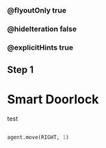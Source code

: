 ### @flyoutOnly true
### @hideIteration false
### @explicitHints true

## Step 1
# Smart Doorlock

test

```python

agent.move(RIGHT, 1)
```
